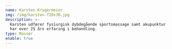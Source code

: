 ```yaml
---
name: Karsten Krygermeier
img: /img/karsten-f20x30.jpg
description: >-
  Karsten udfører fysiurgisk dybdegående sportsmassage samt akupunktur. Karsten
  har over 25 års erfaring i behandling.
type: Massør
enable: true
---
```


